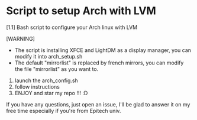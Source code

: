 # Script to setup Arch with LVM
[1.1] Bash script to configure your Arch linux with LVM

[WARNING]
- The script is installing XFCE and LightDM as a display manager, you can modify it into arch_setup.sh
- The default "mirrorlist" is replaced by french mirrors, you can modify the file "mirrorlist" as you want to.

1. launch the arch_config.sh
2. follow instructions
3. ENJOY and star my repo !!! :D

If you have any questions, just open an issue, I'll be glad to answer it on my free time especially if you're from Epitech univ.
